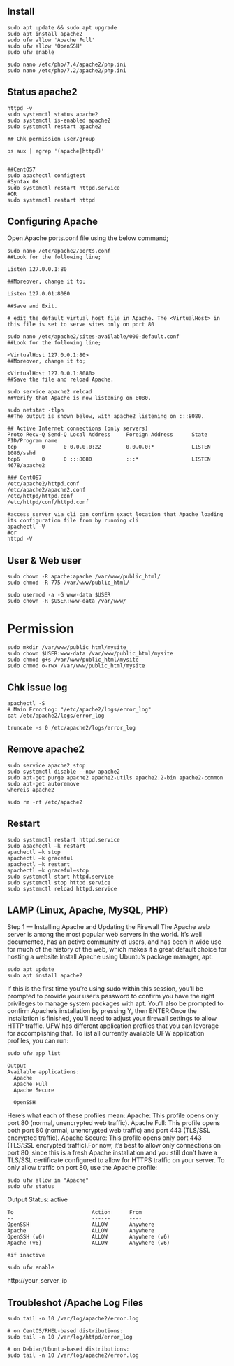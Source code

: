 ## Install 

    sudo apt update && sudo apt upgrade
    sudo apt install apache2
    sudo ufw allow 'Apache Full'
    sudo ufw allow 'OpenSSH'
    sudo ufw enable

    sudo nano /etc/php/7.4/apache2/php.ini
    sudo nano /etc/php/7.2/apache2/php.ini


## Status apache2

    httpd -v
    sudo systemctl status apache2
    sudo systemctl is-enabled apache2
    sudo systemctl restart apache2
    
    ## Chk permission user/group 
    
    ps aux | egrep '(apache|httpd)'
    
    
    ##CentOS7
    sudo apachectl configtest
    #Syntax OK
    sudo systemctl restart httpd.service
    #OR
    sudo systemctl restart httpd
    
## Configuring Apache
Open Apache ports.conf file using the below command;

    sudo nano /etc/apache2/ports.conf
    ##Look for the following line;

    Listen 127.0.0.1:80

    ##Moreover, change it to;

    Listen 127.0.01:8080
    
    ##Save and Exit.

    # edit the default virtual host file in Apache. The <VirtualHost> in this file is set to serve sites only on port 80

    sudo nano /etc/apache2/sites-available/000-default.conf
    ##Look for the following line;

    <VirtualHost 127.0.0.1:80>
    ##Moreover, change it to;

    <VirtualHost 127.0.0.1:8080>
    ##Save the file and reload Apache.

    sudo service apache2 reload
    ##Verify that Apache is now listening on 8080.

    sudo netstat -tlpn
    ##The output is shown below, with apache2 listening on :::8080.

    ## Active Internet connections (only servers)
    Proto Recv-Q Send-Q Local Address     Foreign Address      State    PID/Program name
    tcp        0      0 0.0.0.0:22        0.0.0.0:*            LISTEN   1086/sshd
    tcp6       0      0 :::8080           :::*                 LISTEN   4678/apache2
    
    ### CentOS7
    /etc/apache2/httpd.conf
    /etc/apache2/apache2.conf
    /etc/httpd/httpd.conf
    /etc/httpd/conf/httpd.conf

    #access server via cli can confirm exact location that Apache loading its configuration file from by running cli
    apachectl -V
    #or
    httpd -V
    
    
## User & Web user 

    sudo chown -R apache:apache /var/www/public_html/
    sudo chmod -R 775 /var/www/public_html/
    
    sudo usermod -a -G www-data $USER
    sudo chown -R $USER:www-data /var/www/


# Permission 

    sudo mkdir /var/www/public_html/mysite
    sudo chown $USER:www-data /var/www/public_html/mysite
    sudo chmod g+s /var/www/public_html/mysite
    sudo chmod o-rwx /var/www/public_html/mysite
    
    
 ## Chk issue log
 
    apachectl -S
    # Main ErrorLog: "/etc/apache2/logs/error_log"
    cat /etc/apache2/logs/error_log
    
    truncate -s 0 /etc/apache2/logs/error_log




## Remove apache2

    sudo service apache2 stop
    sudo systemctl disable --now apache2
    sudo apt-get purge apache2 apache2-utils apache2.2-bin apache2-common
    sudo apt-get autoremove 
    whereis apache2
      
    sudo rm -rf /etc/apache2


## Restart

    sudo systemctl restart httpd.service
    sudo apachectl –k restart
    apachectl –k stop
    apachectl –k graceful
    apachectl –k restart
    apachectl –k graceful–stop
    sudo systemctl start httpd.service
    sudo systemctl stop httpd.service
    sudo systemctl reload httpd.service



## LAMP (Linux, Apache, MySQL, PHP)

Step 1 — Installing Apache and Updating the Firewall The Apache web server is among the most popular web servers in the world. It’s well documented, has an active community of users, and has been in wide use for much of the history of the web, which makes it a great default choice for hosting a website.Install Apache using Ubuntu’s package manager, apt:

    sudo apt update
    sudo apt install apache2
 
If this is the first time you’re using sudo within this session, you’ll be prompted to provide your user’s password to confirm you have the right privileges to manage system packages with apt. You’ll also be prompted to confirm Apache’s installation by pressing Y, then ENTER.Once the installation is finished, you’ll need to adjust your firewall settings to allow HTTP traffic. UFW has different application profiles that you can leverage for accomplishing that. To list all currently available UFW application profiles, you can run:

    sudo ufw app list 

    Output
    Available applications:
      Apache
      Apache Full
      Apache Secure
      
      OpenSSH
Here’s what each of these profiles mean:
Apache: This profile opens only port 80 (normal, unencrypted web traffic).
Apache Full: This profile opens both port 80 (normal, unencrypted web traffic) and port 443 (TLS/SSL encrypted traffic).
Apache Secure: This profile opens only port 443 (TLS/SSL encrypted traffic).For now, it’s best to allow only connections on port 80, since this is a fresh Apache installation and you still don’t have a TLS/SSL certificate configured to allow for HTTPS traffic on your server. To only allow traffic on port 80, use the Apache profile:

    sudo ufw allow in "Apache" 
    sudo ufw status
 
Output
Status: active

    To                         Action      From
    --                         ------      ----
    OpenSSH                    ALLOW       Anywhere                                
    Apache                     ALLOW       Anywhere                  
    OpenSSH (v6)               ALLOW       Anywhere (v6)                    
    Apache (v6)                ALLOW       Anywhere (v6)     
    
    #if inactive 
    
    sudo ufw enable


 
http://your_server_ip 





## Troubleshot /Apache Log Files


    sudo tail -n 10 /var/log/apache2/error.log
    
    # on CentOS/RHEL-based distributions:     
    sudo tail -n 10 /var/log/httpd/error_log

    # on Debian/Ubuntu-based distributions: 
    sudo tail -n 10 /var/log/apache2/error.log






